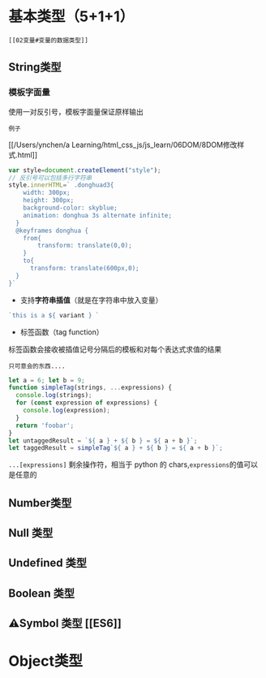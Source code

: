 # 基本类型（5+1+1）

```ad-quote
[[02变量#变量的数据类型]]
```

## String类型

### 模板字面量

使用一对反引号，模板字面量保证原样输出

```ad-quote
例子
```

[[/Users/ynchen/a Learning/html_css_js/js_learn/06DOM/8DOM修改样式.html]]

```javascript
var style=document.createElement("style");
// 反引号可以包括多行字符串
style.innerHTML=` .donghuad3{
    width: 300px;
    height: 300px;
    background-color: skyblue;
    animation: donghua 3s alternate infinite;
  }
  @keyframes donghua {
    from{
	    transform: translate(0,0);
    }
    to{
  	  transform: translate(600px,0);
  } 
}`
```

- 支持**字符串插值**（就是在字符串中放入变量）

```javascript
`this is a ${ variant } `
```

- 标签函数（tag function）

标签函数会接收被插值记号分隔后的模板和对每个表达式求值的结果

```ad-note
只可意会的东西....
```

```javascript
let a = 6; let b = 9;   
function simpleTag(strings, ...expressions) {
  console.log(strings);
  for (const expression of expressions) {
    console.log(expression);
  } 
  return 'foobar';
}
let untaggedResult = `${ a } + ${ b } = ${ a + b }`; 
let taggedResult = simpleTag`${ a } + ${ b } = ${ a + b }`;
```

`...[expressions]` 剩余操作符，相当于 python 的 chars,`expressions`的值可以是任意的

## Number类型

## Null 类型

## Undefined 类型

## Boolean 类型

## ⚠️Symbol 类型 [[ES6]]



# Object类型

